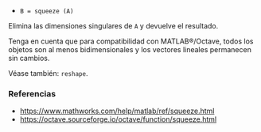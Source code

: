 - `B = squeeze (A)`

Elimina las dimensiones singulares de `A` y devuelve el resultado.

Tenga en cuenta que para compatibilidad con MATLAB&reg;/Octave, todos los
objetos son al menos bidimensionales y los vectores lineales permanecen sin
cambios.

Véase también: `reshape`.

### Referencias

- https://www.mathworks.com/help/matlab/ref/squeeze.html
- https://octave.sourceforge.io/octave/function/squeeze.html
